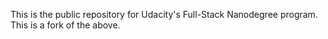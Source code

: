 This is the public repository for Udacity's Full-Stack Nanodegree program.
This is a fork of the above.